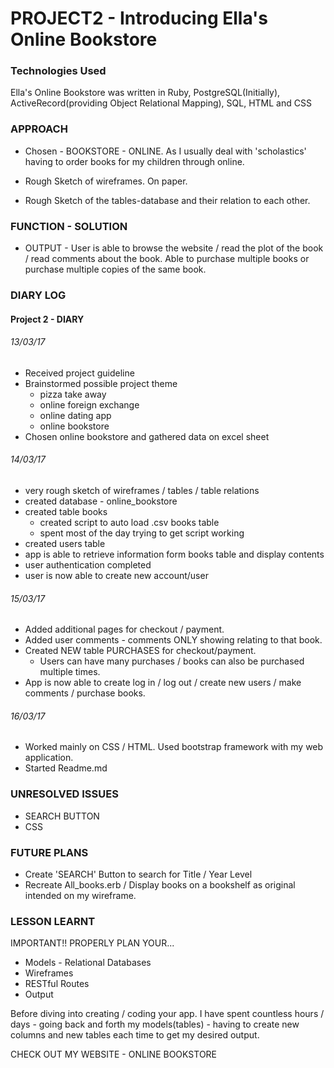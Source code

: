 # PROJECT2 - Introducing Ella's Online Bookstore

### Technologies Used
Ella's Online Bookstore was written in Ruby, PostgreSQL(Initially), ActiveRecord(providing Object Relational Mapping), SQL, HTML and CSS

### APPROACH
* Chosen - BOOKSTORE - ONLINE. As I usually deal with 'scholastics' having to order books for my children through online.

* Rough Sketch of wireframes. On paper.

* Rough Sketch of the tables-database and their relation to each other.

### FUNCTION - SOLUTION
* OUTPUT - User is able to browse the website / read the plot of the book / read comments about the book. Able to purchase multiple books or purchase multiple copies of the same book.


### DIARY LOG

#### Project 2 - DIARY

###### 13/03/17

* Received project guideline
* Brainstormed possible project theme
    * pizza take away
    * online foreign exchange
    * online dating app
    * online bookstore
* Chosen online bookstore and gathered data on excel sheet

######  14/03/17

* very rough sketch of wireframes / tables / table relations
* created database - online_bookstore
* created table books
    * created script to auto load .csv books table
    * spent most of the day trying to get script working
* created users table
* app is able to retrieve information form books table and display contents
* user authentication completed
* user is now able to create new account/user

###### 15/03/17

* Added additional pages for checkout / payment.
* Added user comments - comments ONLY showing relating to that book.
* Created NEW table PURCHASES for checkout/payment.
    * Users can have many purchases / books can also be purchased multiple times.
* App is now able to create log in / log out / create new users / make comments / purchase books.

###### 16/03/17

* Worked mainly on CSS / HTML. Used bootstrap framework with my web application.
* Started Readme.md


### UNRESOLVED ISSUES
* SEARCH BUTTON
* CSS

### FUTURE PLANS
* Create 'SEARCH' Button to search for Title / Year Level
* Recreate All_books.erb / Display books on a bookshelf as original intended on my wireframe.

### LESSON LEARNT
IMPORTANT!! PROPERLY PLAN YOUR...
* Models - Relational Databases
* Wireframes
* RESTful Routes
* Output

Before diving into creating / coding your app. I have spent countless hours / days - going back and forth my models(tables) - having to create new columns and new tables each time to get my desired output.


CHECK OUT MY WEBSITE - ONLINE BOOKSTORE
